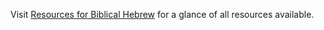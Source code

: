 Visit [Resources for Biblical Hebrew](https://martinmts.github.io/BiblicalHebrew/) for a glance of all resources available.
